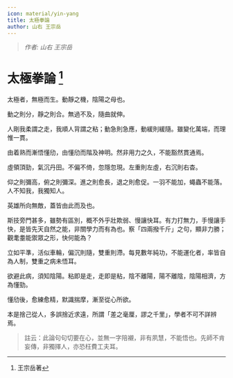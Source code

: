 ```yaml
---
icon: material/yin-yang
title: 太極拳論 
author: 山右 王宗岳
---
```


> *作者: 山右 王宗岳*

# 太極拳論 [^1]

太極者，無極而生。動靜之機，陰陽之母也。

動之則分，靜之則合。無過不及，隨曲就伸。

人剛我柔謂之走，我順人背謂之粘；動急則急應，動緩則緩隨。雖變化萬端，而理惟一貫。

由着熟而漸悟懂劤，由懂劤而階及神明。然非用力之久，不能豁然貫通焉。

虛領頂勁，氣沉丹田。不偏不倚，忽隱忽現。左重則左虛，右沉則右杳。

仰之則彌高，俯之則彌深。進之則愈長，退之則愈促。一羽不能加，蠅蟲不能落。人不知我，我獨知人。

英雄所向無敵，蓋皆由此而及也。

斯技旁門甚多，雖勢有區別，概不外乎壯欺弱、慢讓快耳。有力打無力，手慢讓手快，是皆先天自然之能，非關學力而有為也。察「四兩撥千斤」之句，顯非力勝；觀耄耋能禦眾之形，快何能為？

立如平準，活似車輪，偏沉則隨，雙重則滯。每見數年純功，不能運化者，率皆自為人制，雙重之病未悟耳。

欲避此病，須知陰陽。粘即是走，走即是粘，陰不離陽，陽不離陰，陰陽相濟，方為懂勁。

懂劤後，愈練愈精，默識揣摩，漸至從心所欲。

本是捨己從人，多誤捨近求遠，所謂「差之毫厘，謬之千里」，學者不可不詳辨焉。

> 註云：此論句句切要在心，並無一字陪襯，非有夙慧，不能悟也。先師不肯妄傳，非獨擇人，亦恐枉費工夫耳。


[^1]: 王宗岳著
